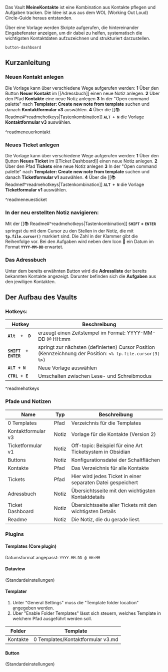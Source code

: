 Das Vault **MeineKontakte** ist eine Kombination aus Kontakte pflegen und Aufgaben tracken. Die Idee ist aus aus dem WOL (Working Out Loud) Circle-Guide heraus entstanden.

Über eine Vorlage werden Skripte aufgerufen, die hintereinander Eingabefenster anzeigen, um dir dabei zu helfen, systematisch die wichtigsten Kontaktdaten aufzuzeichnen und strukturiert darzustellen.

`button-dashboard`

## Kurzanleitung

### Neuen Kontakt anlegen 

Die Vorlage kann über verschiedene Wege aufgerufen werden:
**1** Über den Button **Neuer Kontakt** im [[Adressbuch]] einen neue Notiz anlegen.
**2** Über den Pfad **Kontakte** eine neue Notiz anlegen
**3** In der "Open command palette" nach **Templater: Create new note from template** suchen und danach **Kontaktformular v3** auswählen.
**4** Über die [[📚 Readme#^readmehotkeys|Tastenkombination]] **`ALT + N`** die Vorlage **Kontaktformular v3** auswählen.

^readmeneuerkontakt

### Neues Ticket anlegen

Die Vorlage kann über verschiedene Wege aufgerufen werden:
**1** Über den Button **Neues Ticket** im [[Ticket Dashboard]] einen neue Notiz anlegen.
**2** Über den Pfad **Tickets** eine neue Notiz anlegen
**3** In der "Open command palette" nach **Templater: Create new note from template** suchen und danach **Ticketformular v1** auswählen.
**4** Über die [[📚 Readme#^readmehotkeys|Tastenkombination]] **`ALT + N`** die Vorlage **Ticketformular v1** auswählen.

^readmeneuesticket

### In der neu erstellten Notiz navigieren:

Mit der [[📚 Readme#^readmehotkeys|Tastenkombination]] **```SHIFT``` + ```ENTER```** springst du mit dem Cursor zu den Stellen in der Notiz, die mit **```tp.file.cursor()```** markiert sind. Die Zahl in der Klammer gibt die Reihenfolge vor. Bei den Aufgaben wird neben dem Icon 📅 ein Datum im Format **```YYYY-MM-DD```** erwartet.

### Das Adressbuch

Unter dem bereits erwähnten Button wird die **Adressliste** der bereits bekannten Kontakte angezeigt. Darunter befinden sich die **Aufgaben** aus den jewiligen Kontakten.

## Der Aufbau des Vaults

### Hotkeys:

| Hotkey | Beschreibung |
|---|---|
|**` Alt  +  D `** | erzeugt einen Zeitstempel im Format: YYYY-MM-DD @ HH:mm |
|**` SHIFT  +  ENTER `** | springt zur nächsten (definierten) Cursor Position (Kennzeichnung der Position: `<% tp.file.cursor(3) %>`) |
| **`ALT + N`** | Neue Vorlage auswählen |
|**`CTRL + E`** | Umschalten zwischen Lese- und Schreibmodus |

^readmehotkeys

### Pfade und Notizen

Name | Typ | Beschreibung
---|---|---
0 Templates | Pfad | Verzeichnis für die Templates
Kontaktformular v3 | Notiz | Vorlage für die Kontakte (Version 2)
Ticketformular v1 | Notiz | Off-topic: Beispiel für eine Art Ticketsystem in Obsidian
Buttons | Notiz | Konfigurationsdatei der Schaltflächen
Kontakte |Pfad | Das Verzeichnis für alle Kontakte 
Tickets |Pfad | Hier wird jedes Ticket in einer separaten Datei gespeichert
Adressbuch | Notiz | Übersichtsseite mit den wichtigsten Kontaktdetails
Ticket Dashboard | Notiz | Übersichtsseite aller Tickets mit den wichtigsten Details
Readme | Notiz | Die Notiz, die du gerade liest.

### Plugins

#### Templates (Core plugin)

Datumsformat angepasst:  ```YYYY-MM-DD @ HH:MM```

#### Dataview

(Standardeinstellungen)

#### Templater

1. Unter "General Settings" muss die "Template folder location" angegeben werden.
2. Über "Enable Folder Templates" lässt sich steuern, welches Template in welchem Pfad ausgeführt werden soll.

Folder | Template
---|---
Kontakte | 0 Templates/Kontaktformular v3.md 

#### Button

(Standardeinstellungen)

